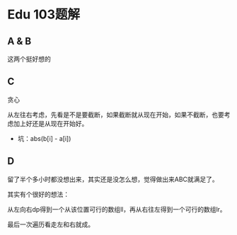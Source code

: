 # Edu 103题解



## A & B

这两个挺好想的

## C

贪心

从左往右考虑，先看是不是要截断，如果截断就从现在开始，如果不截断，也要考虑加上好还是从现在开始好。

- 坑：abs(b[i] - a[i])

## D

留了半个多小时都没想出来，其实还是没怎么想，觉得做出来ABC就满足了。

其实有个很好的想法：

从左向右dp得到一个从该位置可行的数组ll，再从右往左得到一个可行的数组lr。

最后一次遍历看走左和右就成。

